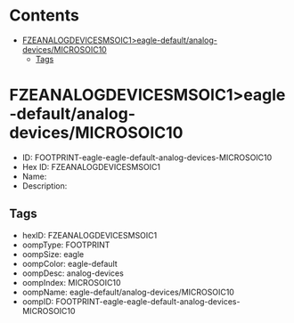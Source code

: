 



Contents
========

* [FZEANALOGDEVICESMSOIC1>eagle-default/analog-devices/MICROSOIC10](#fzeanalogdevicesmsoic1eagle-defaultanalog-devicesmicrosoic10)
	* [Tags](#tags)

# FZEANALOGDEVICESMSOIC1>eagle-default/analog-devices/MICROSOIC10

- ID: FOOTPRINT-eagle-eagle-default-analog-devices-MICROSOIC10
- Hex ID: FZEANALOGDEVICESMSOIC1
- Name: 
- Description: 

## Tags

- hexID: FZEANALOGDEVICESMSOIC1
- oompType: FOOTPRINT
- oompSize: eagle
- oompColor: eagle-default
- oompDesc: analog-devices
- oompIndex: MICROSOIC10
- oompName: eagle-default/analog-devices/MICROSOIC10
- oompID: FOOTPRINT-eagle-eagle-default-analog-devices-MICROSOIC10
